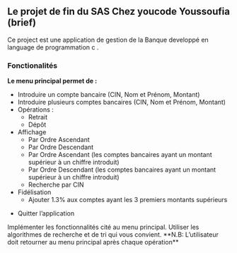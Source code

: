 <h2>Le projet de fin du SAS Chez youcode Youssoufia (brief)</h2>
<p>
	Ce project  est une application de gestion de la Banque developpé en language de programmation c .
	<h3>Fonctionalités</h3>
 <b>Le menu principal permet de :</b></br>
<ul>
<li>Introduire un compte bancaire (CIN, Nom et Prénom, Montant)</li>
<li>Introduire plusieurs comptes bancaires (CIN, Nom et Prénom, Montant)</li>
<li>Opérations :
<ul><li>Retrait</li>
<li>Dépôt</li>
</ul>
</li>
<li>
	Affichage
<ul><li>Par Ordre Ascendant</li>
	<li>Par Ordre Descendant</li>
	<li>Par Ordre Ascendant (les comptes bancaires ayant un montant supérieur à un chiffre introduit)</li>
	<li>Par Ordre Descendant (les comptes bancaires ayant un montant supérieur à un chiffre introduit)</li>
	<li>Recherche par CIN</li>
</ul>
</li>
<li>
 Fidélisation
<ul><li>Ajouter 1.3% aux comptes ayant les 3 premiers montants supérieurs</li></ul>
</li>
<li>

Quitter l’application
</li>
</ul>
Implémenter les fonctionnalités cité au menu principal. Utiliser les algorithmes de recherche et de tri qui vous convient.
**N.B: L’utilisateur doit retourner au menu principal après chaque opération**
</p>